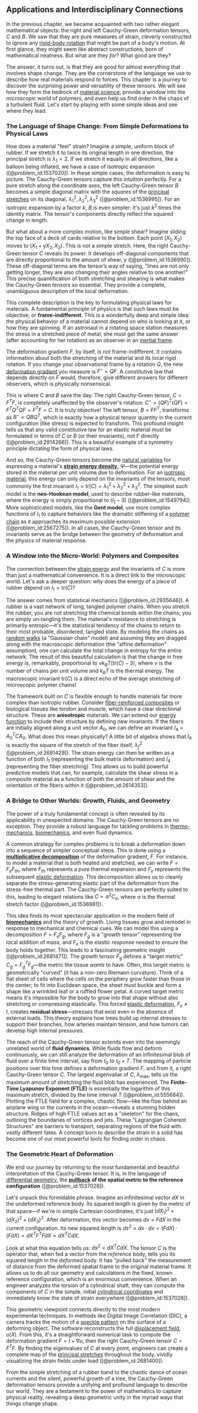 ## Applications and Interdisciplinary Connections

In the previous chapter, we became acquainted with two rather elegant mathematical objects: the right and left Cauchy-Green deformation tensors, $C$ and $B$. We saw that they are pure measures of strain, cleverly constructed to ignore any [rigid-body rotation](@article_id:268129) that might be part of a body's motion. At first glance, they might seem like abstract constructions, born of mathematical neatness. But what are they *for*? What good are they?

The answer, it turns out, is that they are good for almost everything that involves shape change. They are the cornerstone of the language we use to describe how real materials respond to forces. This chapter is a journey to discover the surprising power and versatility of these tensors. We will see how they form the bedrock of [material science](@article_id:151732), provide a window into the microscopic world of polymers, and even help us find order in the chaos of a turbulent fluid. Let's start by playing with some simple ideas and see where they lead.

### The Language of Shape Change: From Simple Deformations to Physical Laws

How does a material "feel" strain? Imagine a simple, uniform block of rubber. If we stretch it to twice its original length in one direction, the principal stretch is $\lambda_1 = 2$. If we stretch it equally in all directions, like a balloon being inflated, we have a case of isotropic expansion ([@problem_id:1537020]). In these simple cases, the deformation is easy to picture. The Cauchy-Green tensors capture this intuition perfectly. For a pure stretch along the coordinate axes, the left Cauchy-Green tensor $B$ becomes a simple diagonal matrix with the *squares* of the [principal stretches](@article_id:194170) on its diagonal, $\lambda_1^2, \lambda_2^2, \lambda_3^2$ ([@problem_id:1536995]). For an isotropic expansion by a factor $k$, $B$ is even simpler: it's just $k^2$ times the identity matrix. The tensor's components directly reflect the squared change in length.

But what about a more complex motion, like simple shear? Imagine sliding the top face of a deck of cards relative to the bottom. Each point $(X_1, X_2)$ moves to $(X_1 + \gamma X_2, X_2)$. This is not a simple stretch. Here, the right Cauchy-Green tensor $C$ reveals its power. It develops off-diagonal components that are directly proportional to the amount of shear, $\gamma$ ([@problem_id:1536990]). These off-diagonal terms are the tensor’s way of saying, "lines are not only getting longer, they are also changing their angles relative to one another!" This precise quantification of both stretching and shearing is what makes the Cauchy-Green tensors so essential. They provide a complete, unambiguous description of the local deformation.

This complete description is the key to formulating physical laws for materials. A fundamental principle of physics is that such laws must be objective, or **frame-indifferent**. This is a wonderfully deep and simple idea: the physical behavior of a material cannot depend on who is looking at it, or how they are spinning. If an astronaut in a rotating space station measures the stress in a stretched piece of metal, she must get the same answer (after accounting for her rotation) as an observer in an [inertial frame](@article_id:275010).

The deformation gradient $F$, by itself, is *not* frame-indifferent. It contains information about both the stretching of the material and its local rigid rotation. If you change your observational frame by a rotation $Q$, the new [deformation gradient](@article_id:163255) you measure is $F^\star = QF$. A constitutive law that depends directly on $F$ would, therefore, give different answers for different observers, which is physically nonsensical.

This is where $C$ and $B$ save the day. The right Cauchy-Green tensor, $C = F^T F$, is completely unaffected by the observer's rotation: $C^\star = (QF)^T(QF) = F^T Q^T Q F = F^T F = C$. It is truly objective! The left tensor, $B = FF^T$, transforms as $B^\star = Q B Q^T$, which is exactly how a physical tensor quantity in the current configuration (like stress) is expected to transform. This profound insight tells us that any valid constitutive law for an elastic material *must* be formulated in terms of $C$ or $B$ (or their invariants), not $F$ directly ([@problem_id:2914266]). This is a beautiful example of a symmetry principle dictating the form of physical laws.

And so, the Cauchy-Green tensors become the [natural variables](@article_id:147858) for expressing a material's **[strain energy density](@article_id:199591)**, $\Psi$—the potential energy stored in the material per unit volume due to deformation. For an [isotropic material](@article_id:204122), this energy can only depend on the invariants of the tensors, most commonly the first invariant $I_1 = \mathrm{tr}(C) = \lambda_1^2 + \lambda_2^2 + \lambda_3^2$. The simplest such model is the **neo-Hookean model**, used to describe rubber-like materials, where the energy is simply proportional to $(I_1 - 3)$ ([@problem_id:1549794]). More sophisticated models, like the **Gent model**, use more complex functions of $I_1$ to capture behaviors like the dramatic stiffening of a [polymer chain](@article_id:200881) as it approaches its maximum possible extension ([@problem_id:2567275]). In all cases, the Cauchy-Green tensor and its invariants serve as the bridge between the geometry of deformation and the physics of material response.

### A Window into the Micro-World: Polymers and Composites

The connection between the [strain energy](@article_id:162205) and the invariants of $C$ is more than just a mathematical convenience. It is a direct link to the microscopic world. Let's ask a deeper question: *why* does the energy of a piece of rubber depend on $I_1 = \mathrm{tr}(C)$?

The answer comes from statistical mechanics ([@problem_id:2935646]). A rubber is a vast network of long, tangled polymer chains. When you stretch the rubber, you are not stretching the chemical bonds within the chains; you are simply un-tangling them. The material's resistance to stretching is primarily entropic—it's the statistical tendency of the chains to return to their most probable, disordered, tangled state. By modeling the chains as [random walks](@article_id:159141) (a "Gaussian chain" model) and assuming they are dragged along with the macroscopic deformation (the "affine deformation" assumption), one can calculate the total change in entropy for the entire network. The result of this beautiful calculation is that the change in free energy is, remarkably, proportional to $\nu k_B T (\mathrm{tr}(C) - 3)$, where $\nu$ is the number of chains per unit volume and $k_B T$ is the thermal energy. The macroscopic invariant $\mathrm{tr}(C)$ is a direct echo of the average stretching of microscopic polymer chains!

The framework built on $C$ is flexible enough to handle materials far more complex than isotropic rubber. Consider [fiber-reinforced composites](@article_id:194501) or biological tissues like tendon and muscle, which have a clear directional structure. These are **anisotropic** materials. We can extend our [energy function](@article_id:173198) to include their structure by defining new invariants. If the fibers are initially aligned along a unit vector $A_0$, we can define an invariant $I_4 = A_0^T C A_0$. What does this mean physically? A little bit of algebra shows that $I_4$ is exactly the square of the stretch of the fiber itself, $\lambda_f^2$ ([@problem_id:2681429]). The strain energy can then be written as a function of both $I_1$ (representing the bulk matrix deformation) and $I_4$ (representing the fiber stretching). This allows us to build powerful predictive models that can, for example, calculate the shear stress in a composite material as a function of both the amount of shear and the orientation of the fibers within it ([@problem_id:2614353]).

### A Bridge to Other Worlds: Growth, Fluids, and Geometry

The power of a truly fundamental concept is often revealed by its applicability in unexpected domains. The Cauchy-Green tensors are no exception. They provide a robust language for tackling problems in [thermo-mechanics](@article_id:171874), [biomechanics](@article_id:153479), and even fluid dynamics.

A common strategy for complex problems is to break a deformation down into a sequence of simpler conceptual steps. This is done using a **[multiplicative decomposition](@article_id:199020)** of the deformation gradient, $F$. For instance, to model a material that is both heated and stretched, we can write $F = F_e F_{th}$, where $F_{th}$ represents a pure thermal expansion and $F_e$ represents the subsequent [elastic deformation](@article_id:161477). This decomposition allows us to cleanly separate the stress-generating elastic part of the deformation from the stress-free thermal part. The Cauchy-Green tensors are perfectly suited to this, leading to elegant relations like $C = \alpha^2 C_e$, where $\alpha$ is the thermal stretch factor ([@problem_id:1536981]).

This idea finds its most spectacular application in the modern field of **[biomechanics](@article_id:153479)** and the theory of growth. Living tissues grow and remodel in response to mechanical and chemical cues. We can model this using a decomposition $F = F_e F_g$, where $F_g$ is a "growth tensor" representing the local addition of mass, and $F_e$ is the elastic response needed to ensure the body holds together. This leads to a fascinating geometric insight ([@problem_id:2681471]). The growth tensor $F_g$ defines a "target metric" $C_g = F_g^T F_g$—the metric the tissue *wants* to have. Often, this target metric is geometrically "curved" (it has a non-zero Riemann curvature). Think of a flat sheet of cells where the cells on the periphery grow faster than those in the center; to fit into Euclidean space, the sheet must buckle and form a shape like a wrinkled leaf or a ruffled flower petal. A curved target metric means it's impossible for the body to grow into that shape without also stretching or compressing elastically. This forced [elastic deformation](@article_id:161477), $F_e \neq I$, creates **residual stress**—stresses that exist even in the absence of external loads. This theory explains how trees build up internal stresses to support their branches, how arteries maintain tension, and how tumors can develop high internal pressures.

The reach of the Cauchy-Green tensor extends even into the seemingly unrelated world of **fluid dynamics**. While fluids flow and deform continuously, we can still analyze the deformation of an infinitesimal blob of fluid over a finite time interval, say from $t_0$ to $t_0+T$. The mapping of particle positions over this time defines a deformation gradient $F$, and from it, a right Cauchy-Green tensor $C$. The largest eigenvalue of $C$, $\lambda_{\max}$, tells us the maximum amount of stretching the fluid blob has experienced. The **Finite-Time Lyapunov Exponent (FTLE)** is essentially the logarithm of this maximum stretch, divided by the time interval $T$ ([@problem_id:555684]). Plotting the FTLE field for a complex, chaotic flow—like the flow behind an airplane wing or the currents in the ocean—reveals a stunning hidden structure. Ridges of high FTLE values act as a "skeleton" for the chaos, outlining the boundaries of vortices and jets. These "Lagrangian Coherent Structures" are barriers to transport, separating regions of the fluid with vastly different fates. A concept born to describe the strain in a solid has become one of our most powerful tools for finding order in chaos.

### The Geometric Heart of Deformation

We end our journey by returning to the most fundamental and beautiful interpretation of the Cauchy-Green tensor. It is, in the language of [differential geometry](@article_id:145324), the **[pullback](@article_id:160322) of the spatial metric to the reference configuration** ([@problem_id:1537028]).

Let's unpack this formidable phrase. Imagine an infinitesimal vector $dX$ in the undeformed reference body. Its squared length is given by the metric of that space—if we're in simple Cartesian coordinates, it's just $(dX_1)^2 + (dX_2)^2 + (dX_3)^2$. After deformation, this vector becomes $dx = F dX$ in the current configuration. Its new squared length is $ds^2 = dx \cdot dx = (F dX) \cdot (F dX) = dX^T F^T F dX = dX^T C dX$.

Look at what this equation tells us: $ds^2 = dX^T C dX$. The tensor $C$ is the operator that, when fed a vector from the *reference* body, tells you its squared length in the *deformed* body. It has "pulled back" the measurement of distance from the deformed spatial frame to the original material frame. It allows us to do all our geometry and calculations in the fixed, known reference configuration, which is an enormous convenience. When an engineer analyzes the torsion of a cylindrical shaft, they can compute the components of $C$ in the simple, initial [cylindrical coordinates](@article_id:271151) and immediately know the state of strain everywhere ([@problem_id:1537028]).

This geometric viewpoint connects directly to the most modern experimental techniques. In methods like Digital Image Correlation (DIC), a camera tracks the motion of a [speckle pattern](@article_id:193715) on the surface of a deforming object. The software reconstructs the full [displacement field](@article_id:140982), $u(X)$. From this, it's a straightforward numerical task to compute the deformation gradient $F = I + \nabla u$, then the right Cauchy-Green tensor $C=F^T F$. By finding the eigenvalues of $C$ at every point, engineers can create a complete map of the [principal stretches](@article_id:194170) throughout the body, vividly visualizing the strain fields under load ([@problem_id:2681400]).

From the simple stretching of a rubber band to the chaotic dance of ocean currents and the silent, powerful growth of a tree, the Cauchy-Green deformation tensors provide a unifying and profound language to describe our world. They are a testament to the power of mathematics to capture physical reality, revealing a deep geometric unity in the myriad ways that things change shape.